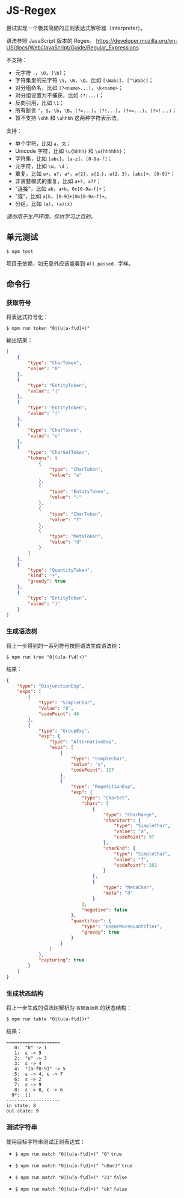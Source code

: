 # JS-Regex

尝试实现一个极其简陋的正则表达式解析器（interpreter）。

语法参照 JavaScript 版本的 Regex。
https://developer.mozilla.org/en-US/docs/Web/JavaScript/Guide/Regular_Expressions

不支持：

- 元字符 `.`，`\0`，`[\b]`；
- 字符集里的元字符 `\S`，`\W`，`\D`，比如 `[\Wabc]`，`[^\Wabc]`；
- 对分组命名，比如 `(?<name>...)`，`\k<name>`；
- 对分组设置为不捕获，比如 `(?:...)`；
- 反向引用，比如 `\1`；
- 所有断言 `^`，`$`，`\b`，`\B`，`(?=...)`，`(?!...)`，`(?<=...)`，`(?<!...)`；
- 暂不支持 `\xhh` 和 `\uhhhh` 这两种字符表示法。

支持：

- 单个字符，比如 `a`，`文`；
- Unicode 字符，比如 `\u{hhhh}` 和 `\u{hhhhhh}`；
- 字符集，比如 `[abc]`，`[a-z]`，`[0-9a-f]`；
- 元字符，比如 `\w`，`\d`；
- 重复，比如 `a+`，`a?`，`a*`，`a{2}`，`a{2，}`，`a{2，3}`，`[abc]+`，`[0-9]*`；
- 非贪婪模式的重复，比如 `a+?`，`a??`；
- "连接"，比如 `ab`，`a+b`，`0x[0-9a-f]+`；
- "或"，比如 `a|b`，`[0-9]+|0x[0-9a-f]+`。
- 分组，比如 `(a)`，`(a)(x)`

_请勿用于生产环境，仅供学习之目的。_

## 单元测试

`$ npm test`

项目无依赖，如无意外应该能看到 `All passed.` 字样。

## 命令行

### 获取符号

将表达式符号化：

`$ npm run token "0|(u[a-f\d]+)"`

输出结果：

```json
[
    {
        "type": "CharToken",
        "value": "0"
    },
    {
        "type": "EntityToken",
        "value": "|"
    },
    {
        "type": "EntityToken",
        "value": "("
    },
    {
        "type": "CharToken",
        "value": "u"
    },
    {
        "type": "CharSetToken",
        "tokens": [
            {
                "type": "CharToken",
                "value": "a"
            },
            {
                "type": "EntityToken",
                "value": "-"
            },
            {
                "type": "CharToken",
                "value": "f"
            },
            {
                "type": "MetaToken",
                "value": "d"
            }
        ]
    },
    {
        "type": "QuantityToken",
        "kind": "+",
        "greedy": true
    },
    {
        "type": "EntityToken",
        "value": ")"
    }
]
```

### 生成语法树

将上一步得到的一系列符号按照语法生成语法树：

`$ npm run tree "0|(u[a-f\d]+)"`

结果：

```json
{
    "type": "DisjunctionExp",
    "exps": [
        {
            "type": "SimpleChar",
            "value": "0",
            "codePoint": 48
        },
        {
            "type": "GroupExp",
            "exp": {
                "type": "AlternativeExp",
                "exps": [
                    {
                        "type": "SimpleChar",
                        "value": "u",
                        "codePoint": 117
                    },
                    {
                        "type": "RepetitionExp",
                        "exp": {
                            "type": "CharSet",
                            "chars": [
                                {
                                    "type": "CharRange",
                                    "charStart": {
                                        "type": "SimpleChar",
                                        "value": "a",
                                        "codePoint": 97
                                    },
                                    "charEnd": {
                                        "type": "SimpleChar",
                                        "value": "f",
                                        "codePoint": 102
                                    }
                                },
                                {
                                    "type": "MetaChar",
                                    "meta": "d"
                                }
                            ],
                            "negative": false
                        },
                        "quantifier": {
                            "type": "OneOrMoreQuantifier",
                            "greedy": true
                        }
                    }
                ]
            },
            "capturing": true
        }
    ]
}
```

### 生成状态结构

将上一步生成的语法树解析为 `有限自动机` 的状态结构：

`$ npm run table "0|(u[a-f\d])+"`

结果：

```text
====================
   0:  "0" -> 1
   1:  ε -> 9
   2:  "u" -> 3
   3:  ε -> 4
   4:  "[a-f0-9]" -> 5
   5:  ε -> 4, ε -> 7
   6:  ε -> 2
   7:  ε -> 9
   8:  ε -> 0, ε -> 6
  9*:  []
--------------------
in state: 8
out state: 9
```

### 测试字符串

使用目标字符串测试正则表达式：

- `$ npm run match "0|(u[a-f\d]+)" "0"`
  `true`

- `$ npm run match "0|(u[a-f\d]+)" "u0ac3"`
  `true`

- `$ npm run match "0|(u[a-f\d]+)" "21"`
  `false`

- `$ npm run match "0|(u[a-f\d]+)" "ok"`
  `false`
